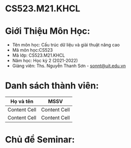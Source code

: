 # CS523.M21.KHCL
# Giới Thiệu Môn Học:
* Tên môn học: Cấu trúc dữ liệu và giải thuật nâng cao 
* Mã môn học:CS523
* Mã lớp: CS523.M21.KHCL
* Năm học: Học kỳ 2 (2021-2022)
* Giảng viên: Ths. Nguyễn Thanh Sơn - sonnt@uit.edu.vn
# Danh sách thành viên:
| Họ và tên  | MSSV |
| ------------- | ------------- |
| Content Cell  | Content Cell  |
| Content Cell  | Content Cell  |
# Chủ đề Seminar:
